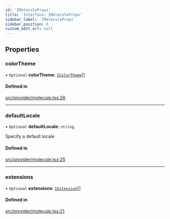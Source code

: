 ```yaml
---
id: 'IMoleculeProps'
title: 'Interface: IMoleculeProps'
sidebar_label: 'IMoleculeProps'
sidebar_position: 0
custom_edit_url: null
---
```


## Properties

### colorTheme

• `Optional` **colorTheme**: [`IColorTheme`](molecule.IColorTheme)[]

#### Defined in

[src/provider/molecule.tsx:26](https://github.com/DTStack/molecule/blob/22a59c7/src/provider/molecule.tsx#L26)

---

### defaultLocale

• `Optional` **defaultLocale**: `string`

Specify a default locale

#### Defined in

[src/provider/molecule.tsx:25](https://github.com/DTStack/molecule/blob/22a59c7/src/provider/molecule.tsx#L25)

---

### extensions

• `Optional` **extensions**: [`IExtension`](molecule.IExtension)[]

#### Defined in

[src/provider/molecule.tsx:21](https://github.com/DTStack/molecule/blob/22a59c7/src/provider/molecule.tsx#L21)
